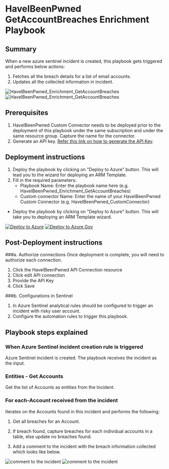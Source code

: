 # HaveIBeenPwned GetAccountBreaches Enrichment Playbook
 ## Summary
 When a new azure sentinel incident is created, this playbook gets triggered and performs below actions:
 1. Fetches all the breach details for a list of email accounts.
 2. Updates all the collected information in incident.


![HaveIBeenPwned_Enrichment_GetAccountBreaches](./Images/PlaybookdesignerLight.png)<br>
![HaveIBeenPwned_Enrichment_GetAccountBreaches](./Images/PlaybookdesignerDark.png)<br>
## Prerequisites 
1. HaveIBeenPwned Custom Connector needs to be deployed prior to the deployment of this playbook under the same subscription and under the same resource group. Capture the name for the connector.
2. Generate an API key. [Refer this link on how to generate the API Key](https://haveibeenpwned.com/API/Key).

## Deployment instructions 
1. Deploy the playbook by clicking on "Deploy to Azure" button. This will lead you to the wizard for deploying an ARM Template.
2. Fill in the required parameters:
    * Playbook Name: Enter the playbook name here (e.g. HaveIBeenPwned_Enrichment_GetAccountBreaches)
    * Custom connector Name: Enter the name of your HaveIBeenPwned Custom Connector (e.g. HaveIBeenPwned_CustomConnector)<br>

* Deploy the playbook by clicking on "Deploy to Azure" button. This will take you to deploying an ARM Template wizard.

[![Deploy to Azure](https://aka.ms/deploytoazurebutton)](https://portal.azure.com/#create/Microsoft.Template/uri/https%3A%2F%2Fraw.githubusercontent.com%2FAzure%2FAzure-Sentinel%2Fmaster%2FPlaybooks%2FHaveIBeenPwned%2FPlaybooks%2FHaveIBeenPwned_Enrichment_GetAccountBreaches%2Fazuredeploy.json)
[![Deploy to Azure Gov](https://aka.ms/deploytoazuregovbutton)](https://portal.azure.us/#create/Microsoft.Template/uri/https%3A%2F%2Fraw.githubusercontent.com%2FAzure%2FAzure-Sentinel%2Fmaster%2FPlaybooks%2FHaveIBeenPwned%2FPlaybooks%2FHaveIBeenPwned_Enrichment_GetAccountBreaches%2Fazuredeploy.json)
    
## Post-Deployment instructions 
###a. Authorize connections
Once deployment is complete, you will need to authorize each connection.
1.	Click the HaveIBeenPwned API Connection  resource
2.	Click edit API connection
3.	Provide the API Key
4.	Click Save


###b. Configurations in Sentinel
1. In Azure Sentinel analytical rules should be configured to trigger an incident with risky user account.
2. Configure the automation rules to trigger this playbook.

## Playbook steps explained

### When Azure Sentinel incident creation rule is triggered

Azure Sentinel incident is created. The playbook receives the incident as the input.

### Entities - Get Accounts

Get the list of Accounts as entities from the Incident.

### For each-Account received from the incident

Iterates on the Accounts found in this incident and performs the following:

 1. Get all breaches for an Account.

 2. If breach found, capture breaches for each individual accounts in a table, else update no breaches found.

 3. Add a comment to the incident with the breach information collected which looks like below.

![comment to the incident](./Images/IncidentcommentLight.PNG)
![comment to the incident](./Images/IncidentcommentDark.PNG)

